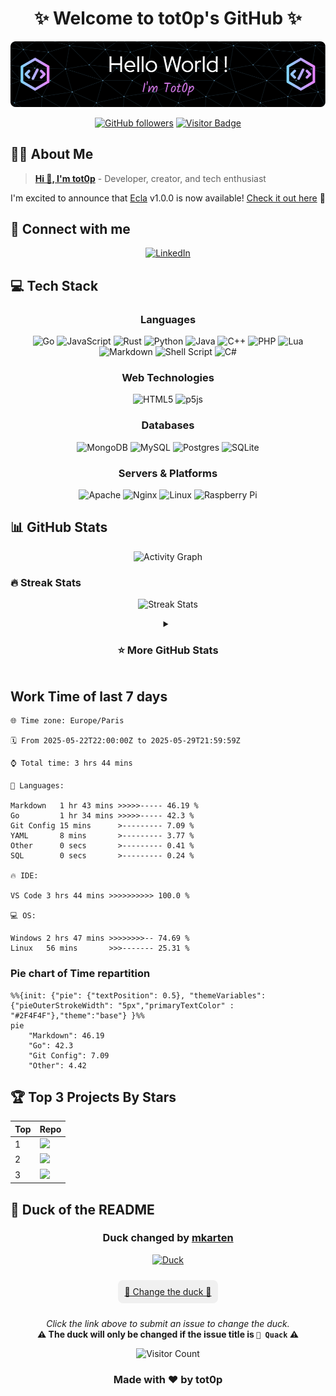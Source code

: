 <div align="center">

# ✨ Welcome to tot0p's GitHub ✨

[![Typing SVG](./img/github-header-image.png)](https://github.com/tot0p/Hello-World)

[![GitHub followers](https://img.shields.io/github/followers/tot0p?logo=github&style=for-the-badge)](https://github.com/tot0p)
[![Visitor Badge](https://img.shields.io/badge/visitors-welcome-brightgreen.svg?style=for-the-badge)](https://github.com/tot0p)

</div>

## 👨‍💻 About Me

> **[Hi 👋, I'm tot0p](https://tot0p.github.io/tot0p/)** - Developer, creator, and tech enthusiast

I'm excited to announce that [Ecla](https://github.com/Eclalang) v1.0.0 is now available! [Check it out here](https://github.com/Eclalang/Ecla) 🚀

## 🔗 Connect with me

<div align="center">
  
[![LinkedIn](https://img.shields.io/badge/LinkedIn-%230077B5.svg?style=for-the-badge&logo=linkedin&logoColor=white)](https://linkedin.com/in/thomas-lemaitre78)
<!--
[![Dev.to](https://img.shields.io/badge/dev.to-0A0A0A?style=for-the-badge&logo=devdotto&logoColor=white)](https://dev.to/tot0p)
[![Medium](https://img.shields.io/badge/Medium-12100E?style=for-the-badge&logo=medium&logoColor=white)](https://medium.com/@tot0p)
-->

</div>

## 💻 Tech Stack

<div align="center">

### Languages
![Go](https://img.shields.io/badge/go-%2300ADD8.svg?style=for-the-badge&logo=go&logoColor=white)
![JavaScript](https://img.shields.io/badge/javascript-%23323330.svg?style=for-the-badge&logo=javascript&logoColor=%23F7DF1E)
![Rust](https://img.shields.io/badge/Rust-000000?style=for-the-badge&logo=rust&logoColor=white)
![Python](https://img.shields.io/badge/python-3670A0?style=for-the-badge&logo=python&logoColor=ffdd54)
![Java](https://img.shields.io/badge/java-%23ED8B00.svg?style=for-the-badge&logo=java&logoColor=white)
![C++](https://img.shields.io/badge/c++-%2300599C.svg?style=for-the-badge&logo=c%2B%2B&logoColor=white)
![PHP](https://img.shields.io/badge/php-%23777BB4.svg?style=for-the-badge&logo=php&logoColor=white)
![Lua](https://img.shields.io/badge/lua-%232C2D72.svg?style=for-the-badge&logo=lua&logoColor=white)
![Markdown](https://img.shields.io/badge/markdown-%23000000.svg?style=for-the-badge&logo=markdown&logoColor=white)
![Shell Script](https://img.shields.io/badge/shell_script-%23121011.svg?style=for-the-badge&logo=gnu-bash&logoColor=white)
![C#](https://img.shields.io/badge/c%23-%23239120.svg?style=for-the-badge&logo=c-sharp&logoColor=white)

### Web Technologies
![HTML5](https://img.shields.io/badge/html5-%23E34F26.svg?style=for-the-badge&logo=html5&logoColor=white)
![p5js](https://img.shields.io/badge/p5.js-ED225D?style=for-the-badge&logo=p5.js&logoColor=FFFFFF)

### Databases
![MongoDB](https://img.shields.io/badge/MongoDB-%234ea94b.svg?style=for-the-badge&logo=mongodb&logoColor=white)
![MySQL](https://img.shields.io/badge/mysql-%2300f.svg?style=for-the-badge&logo=mysql&logoColor=white)
![Postgres](https://img.shields.io/badge/postgres-%23316192.svg?style=for-the-badge&logo=postgresql&logoColor=white)
![SQLite](https://img.shields.io/badge/sqlite-%2307405e.svg?style=for-the-badge&logo=sqlite&logoColor=white)

### Servers & Platforms
![Apache](https://img.shields.io/badge/apache-%23D42029.svg?style=for-the-badge&logo=apache&logoColor=white)
![Nginx](https://img.shields.io/badge/nginx-%23009639.svg?style=for-the-badge&logo=nginx&logoColor=white)
![Linux](https://img.shields.io/badge/Linux-FCC624?style=for-the-badge&logo=linux&logoColor=black)
![Raspberry Pi](https://img.shields.io/badge/-RaspberryPi-C51A4A?style=for-the-badge&logo=Raspberry-Pi)

</div>


## 📊 GitHub Stats

<div align="center">
  
![Activity Graph](https://github-readme-activity-graph.vercel.app/graph?username=tot0p&theme=react-dark&hide_border=true&custom_title=Contribution%20Graph)

</div>

### 🔥 Streak Stats

<div align="center">
  
![Streak Stats](https://github-readme-streak-stats.herokuapp.com/?user=Tot0p&theme=gruvbox&hide_border=true&date_format=M%20j%5B%2C%20Y%5D&background=0D1117&stroke=0D1117&currStreakLabel=58A6FF&ring=58A6FF&fire=58A6FF)
  
</div>

<details align="center"> 
  <summary><h3>⭐ More GitHub Stats </h3></summary>
  <div align="center">
    <img src="https://github-readme-stats.vercel.app/api/top-langs/?username=tot0p&theme=gruvbox&hide_border=true&layout=compact&langs_count=10&hide=HTML,CSS&bg_color=0D1117" height="192px"/>
    <img src="https://github-readme-stats.vercel.app/api?username=tot0p&theme=gruvbox&hide_border=true&include_all_commits=true&count_private=false&bg_color=0D1117" height="192px"/>
  </div>
</details>

<!--WAKATIME-->
## Work Time of last 7 days

```text
🌐 Time zone: Europe/Paris

🗓️ From 2025-05-22T22:00:00Z to 2025-05-29T21:59:59Z

⌚ Total time: 3 hrs 44 mins

💬 Languages:

Markdown   1 hr 43 mins >>>>>----- 46.19 %
Go         1 hr 34 mins >>>>>----- 42.3 %
Git Config 15 mins      >--------- 7.09 %
YAML       8 mins       >--------- 3.77 %
Other      0 secs       >--------- 0.41 %
SQL        0 secs       >--------- 0.24 %

🔥 IDE:

VS Code 3 hrs 44 mins >>>>>>>>>> 100.0 %

💻 OS:

Windows 2 hrs 47 mins >>>>>>>>-- 74.69 %
Linux   56 mins       >>>------- 25.31 %
```
### Pie chart of Time repartition
```mermaid
%%{init: {"pie": {"textPosition": 0.5}, "themeVariables": {"pieOuterStrokeWidth": "5px","primaryTextColor" : "#2F4F4F"},"theme":"base"} }%%
pie
	"Markdown": 46.19
	"Go": 42.3
	"Git Config": 7.09
	"Other": 4.42
```
<!--/WAKATIME-->


## 🏆 Top 3 Projects By Stars

<div align="center">

<!--Top-Repositories-->
| Top | Repo                                                                                                                                                                                    |
|-----|-----------------------------------------------------------------------------------------------------------------------------------------------------------------------------------------|
| 1   | <a href="https://github.com/Eclalang/Ecla"><img src="https://denvercoder1-github-readme-stats.vercel.app/api/pin/?username=Eclalang&repo=Ecla&theme=dark" width="480px"/></a>           |
| 2   | <a href="https://github.com/tot0p/Hello-World"><img src="https://denvercoder1-github-readme-stats.vercel.app/api/pin/?username=tot0p&repo=Hello-World&theme=dark" width="480px"/></a>   |
| 3   | <a href="https://github.com/Eclalang/LearnEcla"><img src="https://denvercoder1-github-readme-stats.vercel.app/api/pin/?username=Eclalang&repo=LearnEcla&theme=dark" width="480px"/></a> |

<!--/Top-Repositories-->

  
</div>


## 🦆 Duck of the README

<div align="center">

<!--DUCK-->
### Duck changed by [mkarten](https://github.com/mkarten)
[![Duck](https://random-d.uk/api/278.jpg)](https://github.com/tot0p/tot0p/issues/new?title=%F0%9F%A6%86%20Quack)
<!--/DUCK-->

<div style="background-color: #f0f0f0; border-radius: 8px; padding: 10px; margin: 10px; display: inline-block;">
  <a href="https://github.com/tot0p/tot0p/issues/new?title=%F0%9F%A6%86%20Quack">🦆 Change the duck 🦆</a>
</div>

<p align="center">
  <i>Click the link above to submit an issue to change the duck.</i><br>
  <b>⚠️ The duck will only be changed if the issue title is <code>🦆 Quack</code> ⚠️</b>
</p>

<img src="https://visitor-badge.laobi.icu/badge?page_id=tot0p.tot0p" alt="Visitor Count">

</div>

<div align="center">
  
### Made with ❤️ by tot0p
  
</div>
